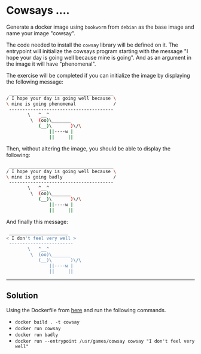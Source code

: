 # Cowsays ....

Generate a docker image using `bookworm` from `debian` as the base image and name your image "cowsay".

The code needed to install the `cowsay` library will be defined on it. The entrypoint will initialize the cowsays program starting with the message "I hope your day is going well because mine is going". And as an argument in the image it will have "phenomenal".

The exercise will be completed if you can initialize the image by displaying the following message:

```bash
 _______________________________________
/ I hope your day is going well because \
\ mine is going phenomenal              /
 ---------------------------------------
        \   ^__^
         \  (oo)\_______
            (__)\       )\/\
                ||----w |
                ||     ||
```

Then, without altering the image, you should be able to display the following:

```bash
 _______________________________________
/ I hope your day is going well because \
\ mine is going badly                   /
 ---------------------------------------
        \   ^__^
         \  (oo)\_______
            (__)\       )\/\
                ||----w |
                ||     ||
```

And finally this message:

```bash
 ______________________
< I don't feel very well >
 ------------------------
        \   ^__^
         \  (oo)\_______
            (__)\       )\/\
                ||----w |
                ||     ||
```


---

## Solution

Using the Dockerfile from [here](./src/Dockerfile) and run the following commands.

- `docker build . -t cowsay`
- `docker run cowsay`
- `docker run badly`
- `docker run --entrypoint /usr/games/cowsay cowsay "I don't feel very well"`

